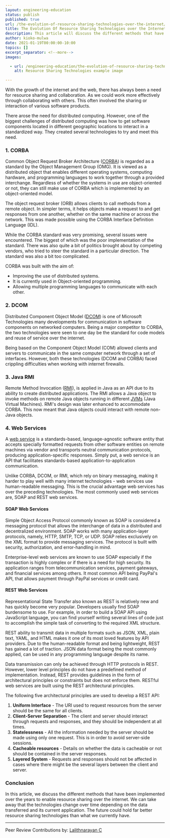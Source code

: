 ```yaml
---
layout: engineering-education
status: publish
published: true
url: /the-evolution-of-resource-sharing-technologies-over-the-internet/
title: The Evolution Of Resource Sharing Technologies over the Internet
description: This article will discuss the different methods that have been implemented over the years to enable resource sharing over the internet. We will go over examples such as COBRA OMG, DCOM, Java RMI to name a few.
author: kioko-mulwa
date: 2021-01-19T00:00:00-10:00
topics: []
excerpt_separator: <!--more-->
images:

  - url: /engineering-education/the-evolution-of-resource-sharing-technologies-over-the-internet/hero.jpg
    alt: Resource Sharing Technologies example image

---
```

With the growth of the internet and the web, there has always been a need for resource sharing and collaboration. As we could work more effectively through collaborating with others. This often involved the sharing or interaction of various software products.
<!--more-->
There arose the need for distributed computing. However, one of the biggest challenges of distributed computing was how to get software components located in different geographic locations to interact in a standardized way. They created several technologies to try and meet this need.

### 1. CORBA
Common Object Request Broker Architecture ([CORBA](https://en.wikipedia.org/wiki/Common_Object_Request_Broker_Architecture)) is regarded as a standard by the Object Management Group (OMG). It is viewed as a distributed object that enables different operating systems, computing hardware, and programming languages to work together through a provided interchange. Regardless of whether the systems in use are object-oriented or not, they can still make use of CORBA which is implemented by an object-oriented model.

The object request broker (ORB) allows clients to call methods from a remote object. In simpler terms, it helps objects make a request to and get responses from one another, whether on the same machine or across the network. This was made possible using the CORBA Interface Definition Language (IDL).

While the CORBA standard was very promising, several issues were encountered. The biggest of which was the poor implementation of the standard. There was also quite a bit of politics brought about by competing vendors, who tried to steer the standard in a particular direction. The standard was also a bit too complicated.

CORBA was built with the aim of:
- Improving the use of distributed systems.
- It is currently used in Object-oriented programming.
- Allowing multiple programming languages to communicate with each other.

### 2. DCOM
Distributed Component Object Model ([DCOM](https://en.wikipedia.org/wiki/Distributed_Component_Object_Model)) is one of Microsoft Technologies many developments for communication in software components on networked computers. Being a major competitor to CORBA, the two technologies were seen to one day be the standard for code models and reuse of service over the internet.

Being based on the Component Object Model (COM) allowed clients and servers to communicate in the same computer network through a set of interfaces. However, both these technologies (DCOM and CORBA) faced crippling difficulties when working with internet firewalls.

### 3. Java RMI
Remote Method Invocation ([RMI](https://www.javatpoint.com/RMI)), is applied in Java as an API due to its ability to create distributed applications. The RMI allows a Java object to invoke methods on remote Java objects running in different [JVMs](https://www.guru99.com/java-virtual-machine-jvm.html) (Java Virtual Machines). RMI's design was later enhanced to accommodate CORBA. This now meant that Java objects could interact with remote non-Java objects.

### 4. Web Services
A [web service](https://en.wikipedia.org/wiki/Web_service) is a standards-based, language-agnostic software entity that accepts specially formatted requests from other software entities on remote machines via vendor and transports neutral communication protocols, producing application-specific responses. Simply put, a web service is an API that facilitates standards-based application-to-application communication.

Unlike CORBA, DCOM, or RMI, which rely on binary messaging, making it harder to play well with many internet technologies - web services use human-readable messaging. This is the crucial advantage web services has over the preceding technologies. The most commonly used web services are, SOAP and REST web services.

#### SOAP Web Services
Simple Object Access Protocol commonly known as SOAP is considered a messaging protocol that allows the interchange of data in a distributed and decentralized environment. SOAP works with many application-layer protocols, namely, HTTP, SMTP, TCP, or UDP. SOAP relies exclusively on the XML format to provide messaging services. The protocol is built with security, authorization, and error-handling in mind.

Enterprise-level web services are known to use SOAP especially if the transaction is highly complex or if there is a need for high security. Its application ranges from telecommunication services, payment gateways, and financial services among others. It most common API being PayPal's API, that allows payment through PayPal services or credit card.

#### REST Web Services
Representational State Transfer also known as REST is relatively new and has quickly become very popular. Developers usually find SOAP burdensome to use. For example, in order to build a SOAP API using JavaScript language, you can find yourself writing several lines of code just to accomplish the simple task of converting to the required XML structure.

REST ability to transmit data in multiple formats such as JSON, XML, plain text, YAML, and HTML makes it one of its most loved features by API providers. Due to the human-readable format and being lightweight, REST has gained a lot of traction. JSON data format being the most commonly applied, can be used in any programming language despite its name.

Data transmission can only be achieved through HTTP protocols in REST. However, lower level principles do not have a predefined method of implementation. Instead, REST provides guidelines in the form of architectural principles or constraints but does not enforce them. RESTful web services are built using the REST architectural principles.

The following five architectural principles are used to develop a REST API:

1. **Uniform Interface** - The URI used to request resources from the server should be the same for all clients.
2. **Client-Server Separation** - The client and server should interact through requests and responses, and they should be independent at all times.
3. **Statelessness** - All the information needed by the server should be made using only one request. This is in order to avoid server-side sessions.
4. **Cacheable resources** - Details on whether the data is cacheable or not should be contained in the server responses.
5. **Layered System** - Requests and responses should not be affected in cases where there might be the several layers between the client and server.

### Conclusion
In this article, we discuss the different methods that have been implemented over the years to enable resource sharing over the internet. We can take away that the technologies change over time depending on the data transferred and its current application. The future could hold far better resource sharing technologies than what we currently have.

---
Peer Review Contributions by: [Lalithnarayan C](/authors/lalithnarayan-c/)
